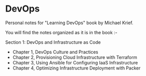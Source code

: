 # DevOps
Personal notes for "Learning DevOps" book by Michael Krief.

You will find the notes organized as it is in the book :-


Section 1: DevOps and Infrastructure as Code

   - Chapter 1, DevOps Culture and Practices
   - Chapter 2, Provisioning Cloud Infrastructure with Terraform
   - Chapter 3, Using Ansible for Configuring IaaS Infrastructure
   - Chapter 4, Optimizing Infrastructure Deployment with Packer

